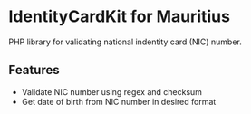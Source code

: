 # IdentityCardKit for Mauritius
PHP library for validating national indentity card (NIC) number.

## Features
- Validate NIC number using regex and checksum
- Get date of birth from NIC number in desired format